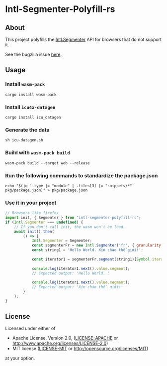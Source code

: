 # Intl-Segmenter-Polyfill-rs

## About

This project polyfills the [Intl.Segmenter](https://developer.mozilla.org/en-US/docs/Web/JavaScript/Reference/Global_Objects/Intl/Segmenter) API for browsers that do not support it.

See the bugzilla issue [here](https://bugzilla.mozilla.org/show_bug.cgi?id=1423593).

## Usage

### Install `wasm-pack`

```
cargo install wasm-pack
```

### Install `icu4x-datagen`

```
cargo install icu_datagen
```

### Generate the data

```
sh icu-datagen.sh
```

### Build with `wasm-pack build`

```
wasm-pack build --target web --release
```

### Run the following commands to standardize the package.json

```
echo "$(jq '.type |= "module" | .files[3] |= "snippets/*"' pkg/package.json)" > pkg/package.json
```

### Use it in your project

```js
// Browsers like firefox
import init, { Segmenter } from "intl-segmenter-polyfill-rs";
if (Intl.Segmenter === undefined) {
    // If you don't call init, the wasm won't be load.
    await init().then(
        () => {
            Intl.Segmenter = Segmenter;
            const segmenterFr = new Intl.Segmenter('fr', { granularity: 'sentence' });
            const string1 = 'Hello World. Xin chào thế giới!';
    
            const iterator1 = segmenterFr.segment(string1)[Symbol.iterator]();
    
            console.log(iterator1.next().value.segment);
            // Expected output: 'Hello World. '
    
            console.log(iterator1.next().value.segment);
            // Expected output: 'Xin chào thế giới!'
        }
    );
}
```

## License

Licensed under either of

* Apache License, Version 2.0, ([LICENSE-APACHE](LICENSE-APACHE) or http://www.apache.org/licenses/LICENSE-2.0)
* MIT license ([LICENSE-MIT](LICENSE-MIT) or http://opensource.org/licenses/MIT)

at your option.
